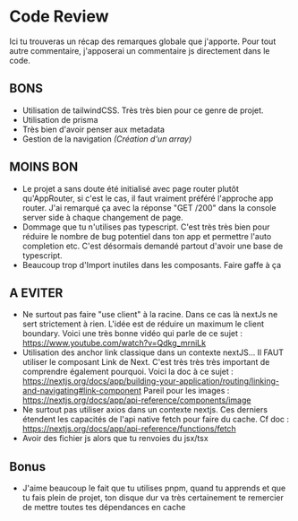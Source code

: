 # Code Review

Ici tu trouveras un récap des remarques globale que j'apporte.
Pour tout autre commentaire, j'apposerai un commentaire js directement dans le code.

## BONS

- Utilisation de tailwindCSS. Très très bien pour ce genre de projet.
- Utilisation de prisma
- Très bien d'avoir penser aux metadata
- Gestion de la navigation _(Création d'un array)_

## MOINS BON

- Le projet a sans doute été initialisé avec page router plutôt qu'AppRouter, si c'est le cas, il faut vraiment préféré l'approche app router.
  J'ai remarqué ça avec la réponse "GET /200" dans la console server side à chaque changement de page.
- Dommage que tu n'utilises pas typescript. C'est très très bien pour réduire le nombre de bug potentiel dans ton app et permettre l'auto completion etc.
  C'est désormais demandé partout d'avoir une base de typescript.
- Beaucoup trop d'Import inutiles dans les composants. Faire gaffe à ça

## A EVITER

- Ne surtout pas faire "use client" à la racine. Dans ce cas là nextJs ne sert strictement à rien.
  L'idée est de réduire un maximum le client boundary.
  Voici une très bonne vidéo qui parle de ce sujet : https://www.youtube.com/watch?v=Qdkg_mrniLk
- Utilisation des anchor link classique dans un contexte nextJS... Il FAUT utiliser le composant Link de Next. C'est très très très important de comprendre également pourquoi.
  Voici la doc à ce sujet : https://nextjs.org/docs/app/building-your-application/routing/linking-and-navigating#link-component
  Pareil pour les images : https://nextjs.org/docs/app/api-reference/components/image
- Ne surtout pas utiliser axios dans un contexte nextjs. Ces derniers étendent les capacités de l'api native fetch pour faire du cache.
  Cf doc : https://nextjs.org/docs/app/api-reference/functions/fetch
- Avoir des fichier js alors que tu renvoies du jsx/tsx

## Bonus

- J'aime beaucoup le fait que tu utilises pnpm, quand tu apprends et que tu fais plein de projet, ton disque dur va très certainement te remercier de mettre toutes tes dépendances en cache
